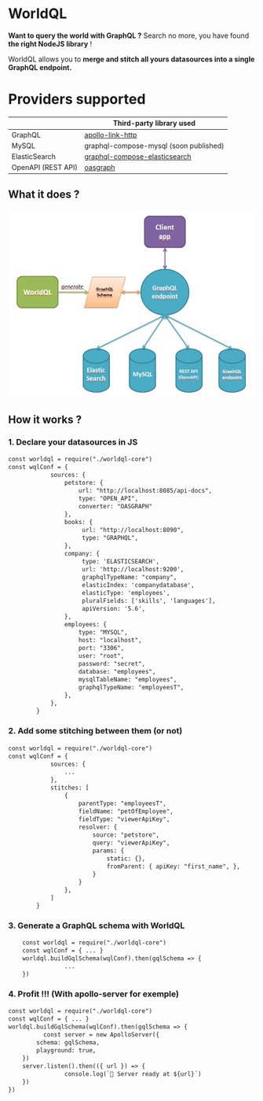 # WorldQL

**Want to query the world with GraphQL ?** 
Search no more, you have found **the right NodeJS library** !

WorldQL allows you to **merge and stitch all yours datasources into a single GraphQL endpoint.**

# Providers supported

|                  |Third-party library used       |
|------------------|-------------------------------|
|GraphQL	   |[apollo-link-http](https://github.com/apollographql/apollo-link)|
|MySQL        |graphql-compose-mysql (soon published) |
|ElasticSearch     | [graphql-compose-elasticsearch](https://github.com/graphql-compose/graphql-compose-elasticsearch)            |
|OpenAPI (REST API)|[oasgraph](https://github.com/strongloop/oasgraph)|

## What it does ?

![enter image description here](./What-it-does.jpg)

##  How it works ?

### 1. Declare your datasources in JS

    const worldql = require("./worldql-core")
    const wqlConf = {
                sources: {
                    petstore: {
                        url: "http://localhost:8085/api-docs",
                        type: "OPEN_API",
                        converter: "OASGRAPH"
                    },
                    books: {
                         url: "http://localhost:8090",
                         type: "GRAPHQL",
                    },
                    company: {
                         type: 'ELASTICSEARCH',
                         url: 'http://localhost:9200',
                         graphqlTypeName: "company",
                         elasticIndex: 'companydatabase',
                         elasticType: 'employees',
                         pluralFields: ['skills', 'languages'],
                         apiVersion: '5.6',
                    },
                    employees: {
                        type: "MYSQL",
                        host: "localhost",
                        port: "3306",
                        user: "root",
                        password: "secret",
                        database: "employees",
                        mysqlTableName: "employees",
                        graphqlTypeName: "employeesT",
                    },
                },
            }
### 2. Add some stitching between them (or not)

    const worldql = require("./worldql-core")
    const wqlConf = {
                sources: {
                    ...
                },
                stitches: [
                    {
                        parentType: "employeesT",
                        fieldName: "petOfEmployee",
                        fieldType: "viewerApiKey",
                        resolver: {
                            source: "petstore",
                            query: "viewerApiKey",
                            params: {
                                static: {},
                                fromParent: { apiKey: "first_name", },
                            }
                        }
                    },
                ]
            }
### 3. Generate a GraphQL schema with WorldQL

        const worldql = require("./worldql-core")
        const wqlConf = { ... }
        worldql.buildGqlSchema(wqlConf).then(gqlSchema => {
                    ...
        })
### 4. Profit !!! (With apollo-server for exemple)

    const worldql = require("./worldql-core")
    const wqlConf = { ... }
    worldql.buildGqlSchema(wqlConf).then(gqlSchema => {
              const server = new ApolloServer({
    		schema: gqlSchema,
    		playground: true,
    	})
    	server.listen().then(({ url }) => {
	                console.log(`🚀 Server ready at ${url}`)
    	})
    })
